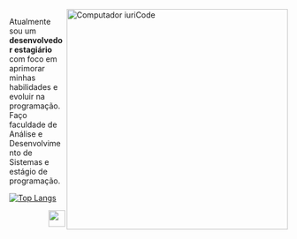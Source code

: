 <img src="https://raw.githubusercontent.com/MicaelliMedeiros/micaellimedeiros/master/image/computer-illustration.png" min-width="400px" max-width="400px" width="400px" align="right" alt="Computador iuriCode">

<p align="left"> 
  Atualmente sou um <strong>desenvolvedor estagiário</strong> com foco em<br> aprimorar minhas habilidades e evoluir na programação.<br>
  Faço faculdade de Análise e Desenvolvimento de Sistemas e estágio de programação.
</p>

[![Top Langs](https://github-readme-stats.vercel.app/api/top-langs/?username=luczz1&theme=dark&layout=compact)](https://github.com/luczz1/github-readme-stats)

<a href="https://www.linkedin.com/in/lucaslcs1/" target="_blank"><img align="right" height="30" width="30" src="https://cdn-icons-png.flaticon.com/512/145/145807.png" target="_blank"></a> 
